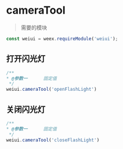 # cameraTool

> 需要的模块

```js
const weiui = weex.requireModule('weiui');
```

## 打开闪光灯
```js
/**
* @参数一      固定值
 */
weiui.cameraTool('openFlashLight')
```

## 关闭闪光灯
```js
/**
* @参数一      固定值
 */
weiui.cameraTool('closeFlashLight')
```


